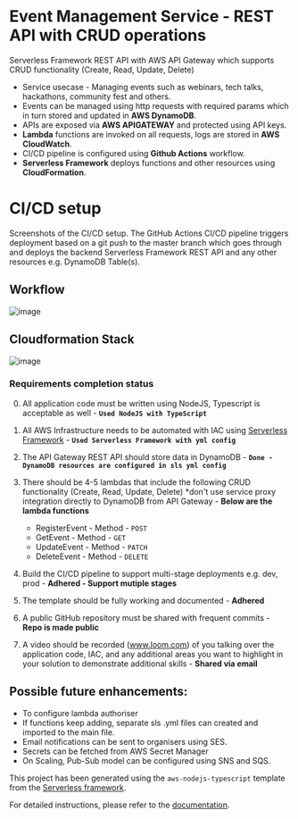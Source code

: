 # Event Management Service - REST API with CRUD operations
Serverless Framework REST API with AWS API Gateway which supports CRUD functionality (Create, Read, Update, Delete)
- Service usecase - Managing events such as webinars, tech talks, hackathons, community fest and others.
- Events can be managed using http requests with required params which in turn stored and updated in **AWS DynamoDB**.
- APIs are exposed via **AWS APIGATEWAY** and protected using API keys.
- **Lambda** functions are invoked on all requests, logs are stored in **AWS CloudWatch**.
- CI/CD pipeline is configured using **Github Actions** workflow.
- **Serverless Framework** deploys functions and other resources using **CloudFormation**. 
# CI/CD setup
Screenshots of the CI/CD setup.
The GitHub Actions CI/CD pipeline triggers deployment based on a git push to the master branch which goes through and deploys the backend Serverless Framework REST API and any other resources e.g. DynamoDB Table(s).
## Workflow
![image](https://user-images.githubusercontent.com/50690238/200123638-270c875f-a047-43e8-97f9-4c49b431ebe4.png)
## Cloudformation Stack
![image](https://user-images.githubusercontent.com/50690238/200123686-0f286d21-df85-41e1-af42-a33a80e9e239.png)

### Requirements completion status

0. All application code must be written using NodeJS, Typescript is acceptable as well - **`Used NodeJS with TypeScript`**

1. All AWS Infrastructure needs to be automated with IAC using [Serverless Framework](https://www.serverless.com) - **`Used Serverless Framework with yml config`**

2. The API Gateway REST API should store data in DynamoDB - **`Done - DynamoDB resources are configured in sls yml config`**

3. There should be 4-5 lambdas that include the following CRUD functionality (Create, Read, Update, Delete) *don't use service proxy integration directly to DynamoDB from API Gateway - **Below are the lambda functions**
    - RegisterEvent - Method - `POST`
    - GetEvent - Method - `GET`
    - UpdateEvent - Method - `PATCH`
    - DeleteEvent - Method - `DELETE`

3. Build the CI/CD pipeline to support multi-stage deployments e.g. dev, prod - **Adhered - Support mutiple stages**

4. The template should be fully working and documented - **Adhered**

4. A public GitHub repository must be shared with frequent commits - **Repo is made public**

5. A video should be recorded (www.loom.com) of you talking over the application code, IAC, and any additional areas you want to highlight in your solution to demonstrate additional skills - **Shared via email**

## Possible future enhancements:
- To configure lambda authoriser
- If functions keep adding, separate sls .yml files can created and imported to the main file. 
- Email notifications can be sent to organisers using SES.
- Secrets can be fetched from AWS Secret Manager
- On Scaling, Pub-Sub model can be configured using SNS and SQS.

This project has been generated using the `aws-nodejs-typescript` template from the [Serverless framework](https://www.serverless.com/).

For detailed instructions, please refer to the [documentation](https://www.serverless.com/framework/docs/providers/aws/).
